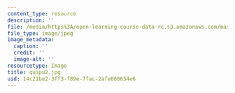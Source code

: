 ```yaml
---
content_type: resource
description: ''
file: /media/https%3A/open-learning-course-data-rc.s3.amazonaws.com/mas-962-special-topics-new-textiles-spring-2010/14c21be23ff3f89e7fac2afe060654e6_quipu2.jpg
file_type: image/jpeg
image_metadata:
  caption: ''
  credit: ''
  image-alt: ''
resourcetype: Image
title: quipu2.jpg
uid: 14c21be2-3ff3-f89e-7fac-2afe060654e6
---
```


